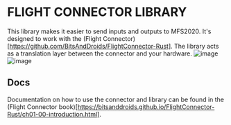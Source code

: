 # FLIGHT CONNECTOR LIBRARY
This library makes it easier to send inputs and outputs to MFS2020. It's designed to work with the (Flight Connector)[https://github.com/BitsAndDroids/FlightConnector-Rust]. The library acts as a translation layer between the connector and your hardware. 
![image](https://github.com/BitsAndDroids/BitsAndDroidsFlightSimLibrary/assets/77780263/8418a22a-ecd4-4922-973d-bb75ef2af915)
![image](https://github.com/BitsAndDroids/BitsAndDroidsFlightSimLibrary/assets/77780263/abc7b344-a98f-4ab1-804b-03f6496638a1)

## Docs
Documentation on how to use the connector and library can be found in the (Flight Connector book)[https://bitsanddroids.github.io/FlightConnector-Rust/ch01-00-introduction.html].
